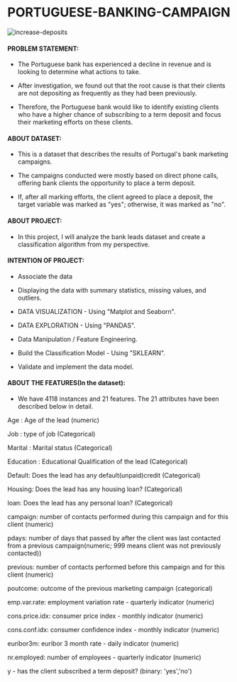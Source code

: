 # PORTUGUESE-BANKING-CAMPAIGN

![increase-deposits](https://user-images.githubusercontent.com/122966157/219281346-4a1a4fc3-181c-4ee9-89f0-7aad8ecc8c57.jpg)

          
 #### PROBLEM STATEMENT:

   * The Portuguese bank has experienced a decline in revenue and is looking to determine what actions to take.

   * After investigation, we found out that the root cause is that their clients are not depositing as frequently as they had been previously.

   * Therefore, the Portuguese bank would like to identify existing clients who have a higher chance of subscribing to a term deposit and focus their marketing efforts         on these clients.

#### ABOUT DATASET:

* This is a dataset that describes the results of Portugal's bank marketing campaigns.

* The campaigns conducted were mostly based on direct phone calls, offering bank clients the opportunity to place a term deposit.

* If, after all marking efforts, the client agreed to place a deposit, the target variable was marked as "yes"; otherwise, it was marked as "no".

#### ABOUT PROJECT:

* In this project, I will analyze the bank leads dataset and create a classification algorithm from my perspective.

#### INTENTION OF PROJECT:

* Associate the data

* Displaying the data with summary statistics, missing values, and outliers.

* DATA VISUALIZATION - Using "Matplot and Seaborn".

* DATA EXPLORATION - Using "PANDAS".

* Data Manipulation / Feature Engineering.

* Build the Classification Model - Using "SKLEARN".

* Validate and implement the data model.

#### ABOUT THE FEATURES(In the dataset):

* We have 4118 instances and 21 features. The 21 attributes have been described below in detail.

Age : Age of the lead (numeric)

Job : type of job (Categorical)

Marital : Marital status (Categorical)

Education : Educational Qualification of the lead (Categorical)

Default: Does the lead has any default(unpaid)credit (Categorical)

Housing: Does the lead has any housing loan? (Categorical)

loan: Does the lead has any personal loan? (Categorical)

campaign: number of contacts performed during this campaign and for this client (numeric)

pdays: number of days that passed by after the client was last contacted from a previous campaign(numeric; 999 means client was not previously contacted))

previous: number of contacts performed before this campaign and for this client (numeric)

poutcome: outcome of the previous marketing campaign (categorical)

emp.var.rate: employment variation rate - quarterly indicator (numeric)

cons.price.idx: consumer price index - monthly indicator (numeric)

cons.conf.idx: consumer confidence index - monthly indicator (numeric)

euribor3m: euribor 3 month rate - daily indicator (numeric)

nr.employed: number of employees - quarterly indicator (numeric)

y - has the client subscribed a term deposit? (binary: 'yes','no')
